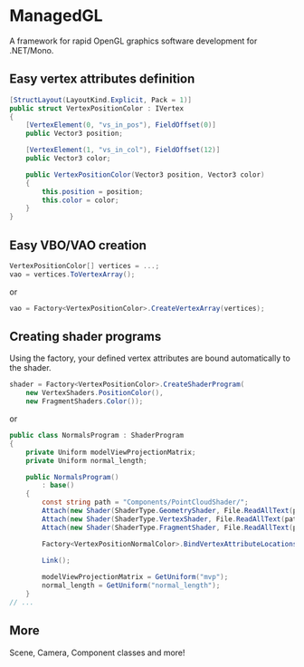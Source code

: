 ManagedGL
=========

A framework for rapid OpenGL graphics software development for .NET/Mono.

Easy vertex attributes definition
---------------------------------

```c#
[StructLayout(LayoutKind.Explicit, Pack = 1)]
public struct VertexPositionColor : IVertex
{
    [VertexElement(0, "vs_in_pos"), FieldOffset(0)]
    public Vector3 position;

    [VertexElement(1, "vs_in_col"), FieldOffset(12)]
    public Vector3 color;

    public VertexPositionColor(Vector3 position, Vector3 color)
    {
        this.position = position;
        this.color = color;
    }
}
```

Easy VBO/VAO creation
---------------------

```c#
VertexPositionColor[] vertices = ...;
vao = vertices.ToVertexArray();
```
or
```c#
vao = Factory<VertexPositionColor>.CreateVertexArray(vertices);
```

Creating shader programs
------------------------

Using the factory, your defined vertex attributes are bound automatically to the shader.

```c#
shader = Factory<VertexPositionColor>.CreateShaderProgram(
	new VertexShaders.PositionColor(),
	new FragmentShaders.Color());
```

or

```c#
public class NormalsProgram : ShaderProgram
{
	private Uniform modelViewProjectionMatrix;
	private Uniform normal_length;

	public NormalsProgram()
		: base()
	{
		const string path = "Components/PointCloudShader/";
		Attach(new Shader(ShaderType.GeometryShader, File.ReadAllText(path + "pc_normals.geom")));
		Attach(new Shader(ShaderType.VertexShader, File.ReadAllText(path + "pc_normals.vert")));
		Attach(new Shader(ShaderType.FragmentShader, File.ReadAllText(path + "pc_normals.frag")));

		Factory<VertexPositionNormalColor>.BindVertexAttributeLocations(this);
		
		Link();

		modelViewProjectionMatrix = GetUniform("mvp");
		normal_length = GetUniform("normal_length");
	}
// ...
```

More
----

Scene, Camera, Component classes and more!
